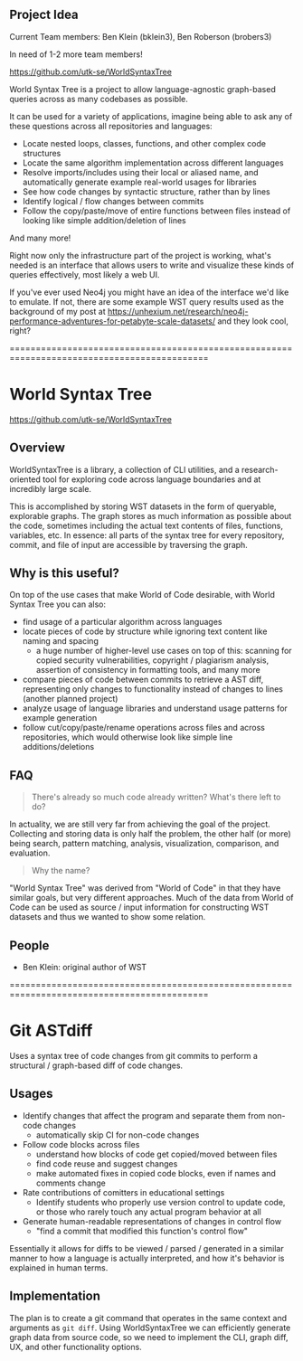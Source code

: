 ## Project Idea

Current Team members: Ben Klein (bklein3), Ben Roberson (brobers3)

In need of 1-2 more team members!

https://github.com/utk-se/WorldSyntaxTree

World Syntax Tree is a project to allow language-agnostic graph-based queries across as many codebases as possible.

It can be used for a variety of applications, imagine being able to ask any of these questions across all repositories and languages:

- Locate nested loops, classes, functions, and other complex code structures
- Locate the same algorithm implementation across different languages
- Resolve imports/includes using their local or aliased name, and automatically generate example real-world usages for libraries
- See how code changes by syntactic structure, rather than by lines
- Identify logical / flow changes between commits
- Follow the copy/paste/move of entire functions between files instead of looking like simple addition/deletion of lines

And many more!

Right now only the infrastructure part of the project is working, what's needed is an interface that allows users to write and visualize these kinds of queries effectively, most likely a web UI.

If you've ever used Neo4j you might have an idea of the interface we'd like to emulate. If not, there are some example WST query results used as the background of my post at https://unhexium.net/research/neo4j-performance-adventures-for-petabyte-scale-datasets/ and they look cool, right?

============================================================================================


# World Syntax Tree

https://github.com/utk-se/WorldSyntaxTree

## Overview

WorldSyntaxTree is a library, a collection of CLI utilities, and a research-oriented tool for exploring code across language boundaries and at incredibly large scale.

This is accomplished by storing WST datasets in the form of queryable, explorable graphs. The graph stores as much information as possible about the code, sometimes including the actual text contents of files, functions, variables, etc. In essence: all parts of the syntax tree for every repository, commit, and file of input are accessible by traversing the graph.

## Why is this useful?

On top of the use cases that make World of Code desirable, with World Syntax Tree you can also:

- find usage of a particular algorithm across languages
- locate pieces of code by structure while ignoring text content like naming and spacing
  - a huge number of higher-level use cases on top of this: scanning for copied security vulnerabilities, copyright / plagiarism analysis, assertion of consistency in formatting tools, and many more
- compare pieces of code between commits to retrieve a AST diff, representing only changes to functionality instead of changes to lines (another planned project)
- analyze usage of language libraries and understand usage patterns for example generation
- follow cut/copy/paste/rename operations across files and across repositories, which would otherwise look like simple line additions/deletions

## FAQ

> There's already so much code already written? What's there left to do?

In actuality, we are still very far from achieving the goal of the project. Collecting and storing data is only half the problem, the other half (or more) being search, pattern matching, analysis, visualization, comparison, and evaluation.

> Why the name?

"World Syntax Tree" was derived from "World of Code" in that they have similar goals, but very different approaches. Much of the data from World of Code can be used as source / input information for constructing WST datasets and thus we wanted to show some relation.

## People

- Ben Klein: original author of WST

============================================================================================


# Git ASTdiff

Uses a syntax tree of code changes from git commits to perform a structural / graph-based diff of code changes.

## Usages

- Identify changes that affect the program and separate them from non-code changes
  - automatically skip CI for non-code changes
- Follow code blocks across files
  - understand how blocks of code get copied/moved between files
  - find code reuse and suggest changes
  - make automated fixes in copied code blocks, even if names and comments change
- Rate contributions of comitters in educational settings
  - Identify students who properly use version control to update code, or those who rarely touch any actual program behavior at all
- Generate human-readable representations of changes in control flow
  - "find a commit that modified this function's control flow"

Essentially it allows for diffs to be viewed / parsed / generated in a similar manner to how a language is actually interpreted, and how it's behavior is explained in human terms.

## Implementation

The plan is to create a git command that operates in the same context and arguments as `git diff`. Using WorldSyntaxTree we can efficiently generate graph data from source code, so we need to implement the CLI, graph diff, UX, and other functionality options.
